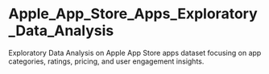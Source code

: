 # Apple_App_Store_Apps_Exploratory_Data_Analysis
Exploratory Data Analysis on Apple App Store apps dataset focusing on app categories, ratings, pricing, and user engagement insights.
